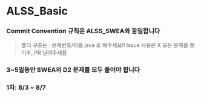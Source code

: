 # ALSS_Basic

### Commit Convention 규칙은 ALSS_SWEA와 동일합니다 
> 폴더 구조는 : 문제번호/이름.java 로 해주세요!!
> Issue 사용은 X
> 모든 문제를 푼 이후, PR 날려주세욥

### 3~5일동안 SWEA의 D2 문제를 모두 풀어야 합니다
### 1차: 8/3 ~ 8/7
